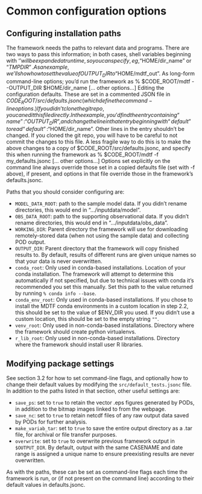 # Common configuration options

## Configuring installation paths

The framework needs the paths to relevant data and programs. There are two ways to pass this information; in both cases, shell variables beginning with ‘$’ will be expanded at run time, so you can specify, eg, “$HOME/dir_name” or “$TMPDIR”. As an example, we’ll show how to set the value of OUTPUT_DIR to “$HOME/mdtf_out”.
As long-form command-line options; you’d run the framework as
% $CODE_ROOT/mdtf --OUTPUT_DIR $HOME/dir_name [... other options...]
Editing the configuration defaults. These are set in a commented JSON file in $CODE_ROOT/src/defaults.jsonc (which define the command-line options.)
If you didn’t clone the git repo, you can edit this file directly. In the example, you’d find the entry containing “name”: “OUTPUT_DIR”, and change the line in that entry beginning with “default” to read “default”: “$HOME/dir_name”. Other lines in the entry shouldn’t be changed.
If you cloned the git repo, you will have to be careful to not commit the changes to this file. A less fragile way to do this is to make the above changes to a copy of $CODE_ROOT/src/defaults.jsonc, and specify this when running the framework as
 % $CODE_ROOT/mdtf -f my_defaults.jsonc [... other options...]
Options set explicitly on the command line always override those set in a copied defaults file (set with -f above), if present, and options in that file override those in the framework’s defaults.jsonc.

Paths that you should consider configuring are:

- `MODEL_DATA_ROOT`: path to the sample model data. If you didn’t rename directories, this would end in “.../inputdata/model”.
- `OBS_DATA_ROOT`: path to the supporting observational data. If you didn’t rename directories, this would end in “.../inputdata/obs_data”.
- `WORKING_DIR`: Parent directory the framework will use for downloading remotely-stored data (when not using the sample data) and collecting POD output. 
- `OUTPUT_DIR`: Parent directory that the framework will copy finished results to. By default, results of different runs are given unique names so that your data is never overwritten.
- `conda_root`: Only used in conda-based installations. Location of your conda installation. The framework will attempt to determine this automatically if not specified, but due to technical issues with conda it’s recommended you set this manually. Set this path to the value returned by running `% conda info --base`.
- `conda_env_root`: Only used in conda-based installations. If you chose to install the MDTF conda environments in a custom location in step 2.2, this should be set to the value of $ENV_DIR you used. If you didn’t use a custom location, this should be set to the empty string `""`.
- `venv_root`: Only used in non-conda-based installations. Directory where the framework should create python virtualenvs.
- `r_lib_root`: Only used in non-conda-based installations. Directory where the framework should install user R libraries.

## Modifying package settings

See section 3.2 for how to set command-line flags, and optionally how to change their default values by modifying the `src/default_tests.jsonc` file. In addition to the paths listed in that section, other useful settings are:

- `save_ps`: set to `true` to retain the vector .eps figures generated by PODs, in addition to the bitmap images linked to from the webpage.
- `save_nc`: set to `true` to retain netcdf files of any raw output data saved by PODs for further analysis.
- `make_variab_tar`: set to `true` to save the entire output directory as a .tar file, for archival or file transfer purposes.
- `overwrite`: set to `true` to overwrite previous framework output in `$OUTPUT_DIR`. By default, output with the same CASENAME and date range is assigned a unique name to ensure preexisting results are never overwritten.

As with the paths, these can be set as command-line flags each time the framework is run, or (if not present on the command line) according to their default values in defaults.jsonc.
